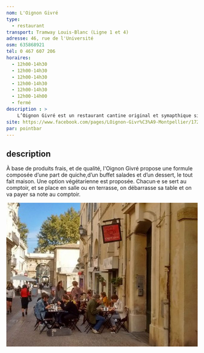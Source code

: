 ```yaml
---
nom: L'Oignon Givré
type: 
  - restaurant
transport: Tramway Louis-Blanc (Ligne 1 et 4)
adresse: 46, rue de l'Université
osm: 635868921
tél: 0 467 607 206
horaires:
  - 12h00-14h30
  - 12h00-14h30
  - 12h00-14h30
  - 12h00-14h30
  - 12h00-14h30
  - 12h00-14h00
  - fermé
description : >
    L’Oignon Givré est un restaurant cantine original et symapthique situé en plein coeur de ville. Ielles proposent une formule de qualité à 10€ dans une ambiance conviviale
site: https://www.facebook.com/pages/LOignon-Givr%C3%A9-Montpellier/172270976192385
par: pointbar
---
```


## description

À base de produits frais, et de qualité, l'Oignon Givré propose une formule composée d’une part de quiche,d’un buffet salades et d’un dessert, le tout fait maison. Une option végétarienne est proposée.
Chacun·e se sert au comptoir, et se place en salle ou en terrasse, on débarrasse sa table et on va payer sa note au comptoir.

![L'Oignon Givré](./media/l-oignon-givre.jpg)
